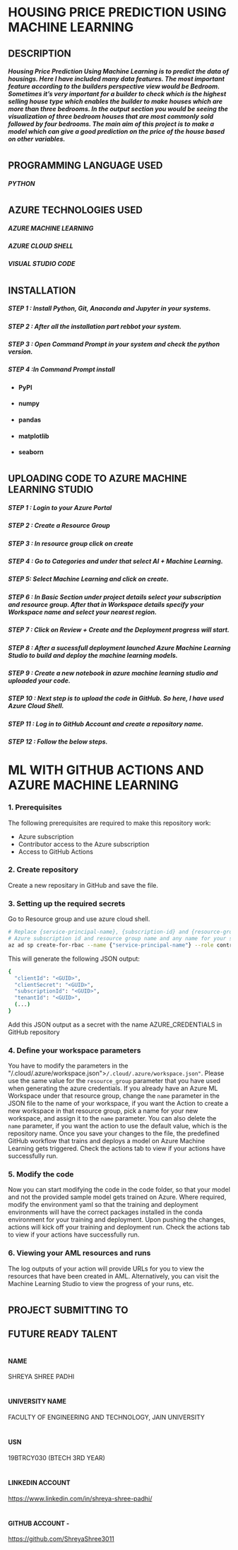 # HOUSING PRICE PREDICTION USING MACHINE LEARNING
## DESCRIPTION 
##### Housing Price Prediction Using Machine Learning is to predict the data of housings. Here I have included many data features. The most important feature according to the builders perspective view would be Bedroom. Sometimes it’s very important for a builder to check which is the highest selling house type which enables the builder to make houses which are more than three bedrooms. In the output section you would be seeing the visualization of three bedroom houses that are most commonly sold followed by four bedrooms. The main aim of this project is to make a model which can give a good prediction on the price of the house based on other variables. 
#
## PROGRAMMING LANGUAGE USED
##### PYTHON
#
## AZURE TECHNOLOGIES USED 

##### AZURE MACHINE LEARNING 
##### AZURE CLOUD SHELL
##### VISUAL STUDIO CODE

#

## INSTALLATION
##### STEP 1 : Install Python, Git, Anaconda and Jupyter in your systems.
##### STEP 2 : After all the installation part rebbot your system.
##### STEP 3 : Open Command Prompt in your system and check the python version.
##### STEP 4 :In Command Prompt install 
- #### PyPI
- #### numpy
- #### pandas
- #### matplotlib 
- #### seaborn 

#
## UPLOADING CODE TO AZURE MACHINE LEARNING STUDIO
##### STEP 1 : Login to your Azure Portal 
##### STEP 2 : Create a Resource Group
##### STEP 3 : In resource group click on create 
##### STEP 4 : Go to Categories and under that select AI + Machine Learning.
##### STEP 5: Select Machine Learning and click on create.  
##### STEP 6 : In Basic Section under project details select your subscription and resource group. After that in Workspace details specify your Workspace name and select your nearest region.  
##### STEP 7 : Click on Review + Create and the Deployment progress will start.
##### STEP 8 : After a sucessfull deployment launched Azure Machine Learning Studio to build and deploy the machine learning models.
##### STEP 9 : Create a new notebook in azure machine learning studio and uploaded your code.
##### STEP 10 : Next step is to upload the code in GitHub. So here, I have used Azure Cloud Shell. 
##### STEP 11 : Log in to GitHub Account and create a repository name.
##### STEP 12 : Follow the below steps.

#

# ML WITH GITHUB ACTIONS AND AZURE MACHINE LEARNING

### 1. Prerequisites

The following prerequisites are required to make this repository work:
- Azure subscription
- Contributor access to the Azure subscription
- Access to GitHub Actions

### 2. Create repository
Create a new repositary in GitHub and save the file.

### 3. Setting up the required secrets
Go to Resource group and use azure cloud shell.

```sh
# Replace {service-principal-name}, {subscription-id} and {resource-group} with your 
# Azure subscription id and resource group name and any name for your service principle
az ad sp create-for-rbac --name {"service-principal-name"} --role contributor --scopes /subscriptions/{subscription-id}/resourceGroups/{resource-group} --sdk-auth
```

This will generate the following JSON output:

```sh
{
  "clientId": "<GUID>",
  "clientSecret": "<GUID>",
  "subscriptionId": "<GUID>",
  "tenantId": "<GUID>",
  (...)
}
```

Add this JSON output as a secret with the name AZURE_CREDENTIALS in GitHub repository

### 4. Define your workspace parameters

You have to modify the parameters in the "/.cloud/.azure/workspace.json">`/.cloud/.azure/workspace.json"`.
Please use the same value for the `resource_group` parameter that you have used when generating the azure credentials. If you already have an Azure ML Workspace under that resource group, change the `name` parameter in the JSON file to the name of your workspace, if you want the Action to create a new workspace in that resource group, pick a name for your new workspace, and assign it to the `name` parameter. You can also delete the `name` parameter, if you want the action to use the default value, which is the repository name. Once you save your changes to the file, the predefined GitHub workflow that trains and deploys a model on Azure Machine Learning gets triggered. Check the actions tab to view if your actions have successfully run.

### 5. Modify the code

Now you can start modifying the code in the code folder, so that your model and not the provided sample model gets trained on Azure. Where required, modify the environment yaml so that the training and deployment environments will have the correct packages installed in the conda environment for your training and deployment. Upon pushing the changes, actions will kick off your training and deployment run. Check the actions tab to view if your actions have successfully run.

### 6. Viewing your AML resources and runs
The log outputs of your action will provide URLs for you to view the resources that have been created in AML. Alternatively, you can visit the Machine Learning Studio to view the progress of your runs, etc.
#
## PROJECT SUBMITTING TO
## FUTURE READY TALENT
#
#### NAME
SHREYA SHREE PADHI
#
#### UNIVERSITY NAME 
FACULTY OF ENGINEERING AND TECHNOLOGY, JAIN UNIVERSITY
#
#### USN
19BTRCY030 (BTECH 3RD YEAR)
#
#### LINKEDIN ACCOUNT 
https://www.linkedin.com/in/shreya-shree-padhi/
#
#### GITHUB ACCOUNT - 
https://github.com/ShreyaShree3011
#

